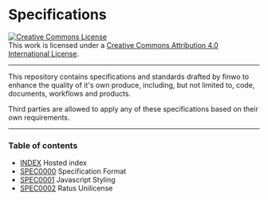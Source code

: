 # Specifications

<a rel="license" href="http://creativecommons.org/licenses/by/4.0/"><img alt="Creative Commons License" style="border-width:0" src="https://i.creativecommons.org/l/by/4.0/80x15.png" /></a><br />This work is licensed under a <a rel="license" href="http://creativecommons.org/licenses/by/4.0/">Creative Commons Attribution 4.0 International License</a>.

-----------------------------------------------------------------------

This repository contains specifications and standards drafted by finwo
to enhance the quality of it's own produce, including, but not limited
to, code, documents, workflows and products.

Third parties are allowed to apply any of these specifications based on
their own requirements.

-----------------------------------------------------------------------

### Table of contents

- [INDEX](docs/index.html) Hosted index
- [SPEC0000](docs/spec/0000.txt) Specification Format
- [SPEC0001](docs/spec/0001.txt) Javascript Styling
- [SPEC0002](docs/spec/0002.pdf) Ratus Unilicense
